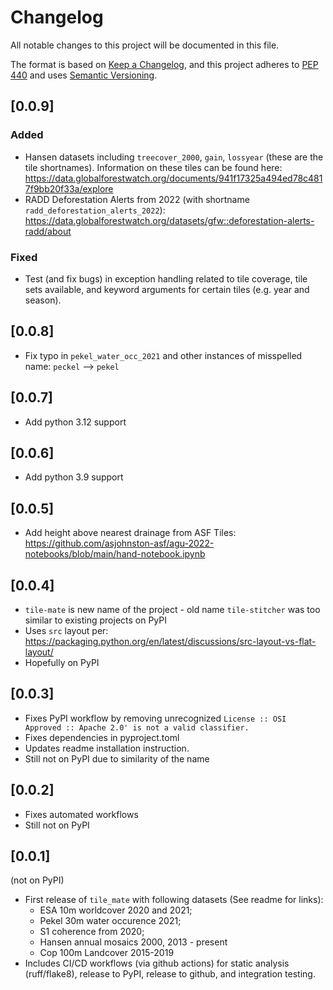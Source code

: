 # Changelog

All notable changes to this project will be documented in this file.

The format is based on [Keep a Changelog](https://keepachangelog.com/en/1.0.0/),
and this project adheres to [PEP 440](https://www.python.org/dev/peps/pep-0440/)
and uses [Semantic Versioning](https://semver.org/spec/v2.0.0.html).

## [0.0.9]

### Added
* Hansen datasets including `treecover_2000`, `gain`, `lossyear` (these are the tile shortnames). Information on these tiles can be found here: https://data.globalforestwatch.org/documents/941f17325a494ed78c4817f9bb20f33a/explore
* RADD Deforestation Alerts from 2022 (with shortname `radd_deforestation_alerts_2022`): https://data.globalforestwatch.org/datasets/gfw::deforestation-alerts-radd/about

### Fixed
* Test (and fix bugs) in exception handling related to tile coverage, tile sets available, and keyword arguments for certain tiles (e.g. year and season).

## [0.0.8]
* Fix typo in `pekel_water_occ_2021` and other instances of misspelled name: `peckel` --> `pekel`

## [0.0.7]
* Add python 3.12 support

## [0.0.6]
* Add python 3.9 support

## [0.0.5]
* Add height above nearest drainage from ASF Tiles: https://github.com/asjohnston-asf/agu-2022-notebooks/blob/main/hand-notebook.ipynb

## [0.0.4]
* `tile-mate` is new name of the project - old name `tile-stitcher` was too similar to existing projects on PyPI
* Uses `src` layout per: https://packaging.python.org/en/latest/discussions/src-layout-vs-flat-layout/
* Hopefully on PyPI

## [0.0.3]
* Fixes PyPI workflow by removing unrecognized `License :: OSI Approved :: Apache 2.0' is not a valid classifier.`
* Fixes dependencies in pyproject.toml
* Updates readme installation instruction.
* Still not on PyPI due to similarity of the name

## [0.0.2]
* Fixes automated workflows
* Still not on PyPI

## [0.0.1]
(not on PyPI)

* First release of `tile_mate` with following datasets (See readme for links):
    - ESA 10m worldcover 2020 and 2021; 
    - Pekel 30m water occurence 2021; 
    - S1 coherence from 2020;  
    - Hansen annual mosaics 2000, 2013 - present
    - Cop 100m Landcover 2015-2019
* Includes CI/CD workflows (via github actions) for static analysis (ruff/flake8), release to PyPI, release to github, and integration testing.
